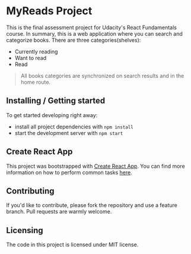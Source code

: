 # MyReads Project

This is the final assessment project for Udacity's React Fundamentals course. 
In summary, this is a web application where you can search and categorize books.
There are three categories(shelves):

* Currently reading
* Want to read
* Read

> All books categories are synchronized on search results and in the home route.

## Installing / Getting started

To get started developing right away:

* install all project dependencies with `npm install`
* start the development server with `npm start`

## Create React App

This project was bootstrapped with [Create React App](https://github.com/facebookincubator/create-react-app). You can find more information on how to perform common tasks [here](https://github.com/facebookincubator/create-react-app/blob/master/packages/react-scripts/template/README.md).

## Contributing

If you'd like to contribute, please fork the repository and use a feature branch. Pull requests are warmly welcome.

## Licensing

The code in this project is licensed under MIT license.